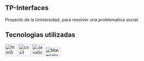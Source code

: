 ## TP-Interfaces

Proyecto de la Universidad, para resolver una problematica social.

## Tecnologias utilizadas 
 <img src="https://cdn.jsdelivr.net/gh/devicons/devicon/icons/html5/html5-plain-wordmark.svg" alt="html5" width="40" height="40"/> <img src="https://cdn.jsdelivr.net/gh/devicons/devicon/icons/css3/css3-plain-wordmark.svg" alt="css3" width="40" height="40" /> <img src="https://cdn.jsdelivr.net/gh/devicons/devicon/icons/javascript/javascript-plain.svg" alt="JavaScript" width="40" height="40"/> <img src="https://seeklogo.com/images/M/materialize-logo-0FCAD8A6F8-seeklogo.com.png" alt="Materialize.css" width="50" height="30"/>

